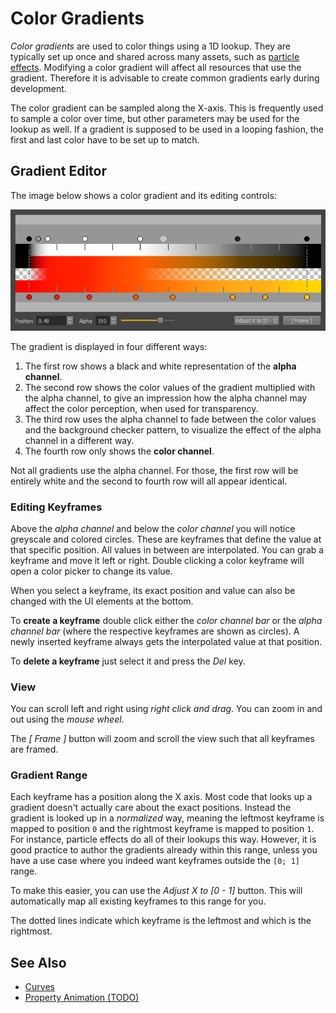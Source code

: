 # Color Gradients

*Color gradients* are used to color things using a 1D lookup. They are typically set up once and shared across many assets, such as [particle effects](../../effects/particle-effects/particle-effects-overview.md). Modifying a color gradient will affect all resources that use the gradient. Therefore it is advisable to create common gradients early during development.

The color gradient can be sampled along the X-axis. This is frequently used to sample a color over time, but other parameters may be used for the lookup as well. If a gradient is supposed to be used in a looping fashion, the first and last color have to be set up to match.

## Gradient Editor

The image below shows a color gradient and its editing controls:

![Color Gradient](../media/color-gradient.png)

The gradient is displayed in four different ways:

1. The first row shows a black and white representation of the **alpha channel**.
1. The second row shows the color values of the gradient multiplied with the alpha channel, to give an impression how the alpha channel may affect the color perception, when used for transparency.
1. The third row uses the alpha channel to fade between the color values and the background checker pattern, to visualize the effect of the alpha channel in a different way.
1. The fourth row only shows the **color channel**.

Not all gradients use the alpha channel. For those, the first row will be entirely white and the second to fourth row will all appear identical.

### Editing Keyframes

Above the *alpha channel* and below the *color channel* you will notice greyscale and colored circles. These are keyframes that define the value at that specific position. All values in between are interpolated. You can grab a keyframe and move it left or right. Double clicking a color keyframe will open a color picker to change its value.

When you select a keyframe, its exact position and value can also be changed with the UI elements at the bottom.

To **create a keyframe** double click either the *color channel bar* or the *alpha channel bar* (where the respective keyframes are shown as circles). A newly inserted keyframe always gets the interpolated value at that position.

To **delete a keyframe** just select it and press the *Del* key.

### View

You can scroll left and right using *right click and drag*. You can zoom in and out using the *mouse wheel*.

The *[ Frame ]* button will zoom and scroll the view such that all keyframes are framed.

### Gradient Range

Each keyframe has a position along the X axis. Most code that looks up a gradient doesn't actually care about the exact positions. Instead the gradient is looked up in a *normalized* way, meaning the leftmost keyframe is mapped to position `0` and the rightmost keyframe is mapped to position `1`. For instance, particle effects do all of their lookups this way. However, it is good practice to author the gradients already within this range, unless you have a use case where you indeed want keyframes outside the `[0; 1]` range.

To make this easier, you can use the *Adjust X to [0 - 1]* button. This will automatically map all existing keyframes to this range for you.

The dotted lines indicate which keyframe is the leftmost and which is the rightmost.

## See Also


* [Curves](curves.md)
* [Property Animation (TODO)](../property-animation/property-animation-overview.md)
